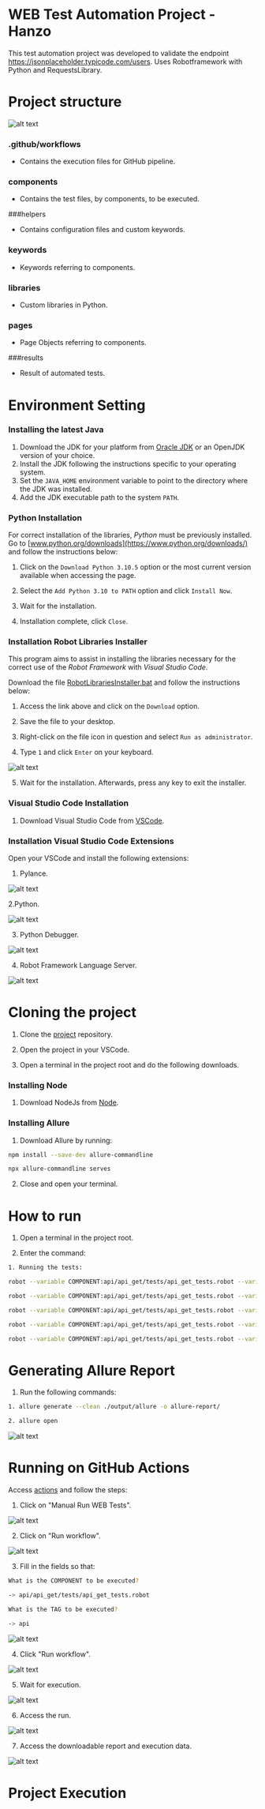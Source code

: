 # WEB Test Automation Project - Hanzo

This test automation project was developed to validate the endpoint https://jsonplaceholder.typicode.com/users. Uses Robotframework with Python and RequestsLibrary.

# Project structure

![alt text](images/image-15.png)

### .github/workflows

- Contains the execution files for GitHub pipeline.

### components

- Contains the test files, by components, to be executed.

###helpers

- Contains configuration files and custom keywords.

### keywords

- Keywords referring to components.

### libraries

- Custom libraries in Python.

### pages

- Page Objects referring to components.

###results

- Result of automated tests.

# Environment Setting

### Installing the latest Java

1. Download the JDK for your platform from [Oracle JDK](https://www.oracle.com/java/technologies/javase-jdk11-downloads.html) or an OpenJDK version of your choice.
2. Install the JDK following the instructions specific to your operating system.
3. Set the `JAVA_HOME` environment variable to point to the directory where the JDK was installed.
4. Add the JDK executable path to the system `PATH`.

### Python Installation

For correct installation of the libraries, _Python_ must be previously installed. Go to [www.python.org/downloads](https://www.python.org/downloads/) and follow the instructions below:

1. Click on the `Download Python 3.10.5` option or the most current version available when accessing the page.

2. Select the `Add Python 3.10 to PATH` option and click `Install Now`.

3. Wait for the installation.

4. Installation complete, click `Close`.

### Installation Robot Libraries Installer

This program aims to assist in installing the libraries necessary for the correct use of the _Robot Framework_ with _Visual Studio Code_.

Download the file [RobotLibrariesInstaller.bat](https://drive.google.com/file/d/1hDVbP7QXGrfOSxW8JUXmyRBSTf6HWnn7/view?usp=sharing) and follow the instructions below:

1. Access the link above and click on the `Download` option.

2. Save the file to your desktop.

3. Right-click on the file icon in question and select `Run as administrator`.

4. Type `1` and click `Enter` on your keyboard.

![alt text](images/image-4.png)

5. Wait for the installation. Afterwards, press any key to exit the installer.

### Visual Studio Code Installation

1. Download Visual Studio Code from [VSCode](https://code.visualstudio.com/download).

### Installation Visual Studio Code Extensions

Open your VSCode and install the following extensions:

1. Pylance.

![alt text](images/image.png)

2.Python.

![alt text](images/image-1.png)

3. Python Debugger.

![alt text](images/image-2.png)

4. Robot Framework Language Server.

![alt text](images/image-3.png)

# Cloning the project

1. Clone the [project](https://github.com/hyggedigitaltecnologia/web-tests-hanzo.git) repository.

2. Open the project in your VSCode.

3. Open a terminal in the project root and do the following downloads.

### Installing Node

1. Download NodeJs from [Node](https://nodejs.org/en/download).

### Installing Allure

1. Download Allure by running:

```bash
npm install --save-dev allure-commandline

npx allure-commandline serves
```

2. Close and open your terminal.

# How to run

1. Open a terminal in the project root.

2. Enter the command:

```bash
1. Running the tests:

robot --variable COMPONENT:api/api_get/tests/api_get_tests.robot --variable TAG:api controller.robot

robot --variable COMPONENT:api/api_get/tests/api_get_tests.robot --variable TAG:validation_of_status_code_200 controller.robot

robot --variable COMPONENT:api/api_get/tests/api_get_tests.robot --variable TAG:json_structure_validation controller.robot

robot --variable COMPONENT:api/api_get/tests/api_get_tests.robot --variable TAG:validation_of_specific_values_for_a_use controller.robot

robot --variable COMPONENT:api/api_get/tests/api_get_tests.robot --variable TAG:list_size_validation controller.robot
```

# Generating Allure Report

1. Run the following commands:

```bash
1. allure generate --clean ./output/allure -o allure-report/

2. allure open
```
![alt text](images/image-5.png)

# Running on GitHub Actions

Access [actions](https://github.com/hyggedigitaltecnologia/api-tests-hanzo/actions) and follow the steps:

1. Click on "Manual Run WEB Tests".

![alt text](images/image-6.png)

2. Click on "Run workflow".

![alt text](images/image-7.png)

3. Fill in the fields so that:

```bash
What is the COMPONENT to be executed?

-> api/api_get/tests/api_get_tests.robot

What is the TAG to be executed?

-> api
```

![alt text](images/image-8.png)

4. Click "Run workflow".

![alt text](images/image-9.png)

5. Wait for execution.

![alt text](images/image-10.png)

6. Access the run.

![alt text](images/image-11.png)

7. Access the downloadable report and execution data.

![alt text](images/image-12.png)

# Project Execution

